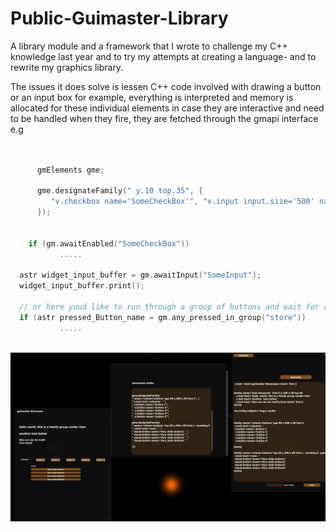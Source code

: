 # Public-Guimaster-Library
A library module and a framework that I wrote to challenge my C++ knowledge last year and to try my attempts at creating a language-
and to rewrite my graphics library.     


The issues it does solve is lessen C++ code involved with drawing a button or an input box for example, 
everything is interpreted and memory is allocated for these individual elements in case they are interactive and need to be handled when they fire,
they are fetched through the gmapi interface e.g

```cpp

 
      gmElements gme;

      gme.designateFamily(" y.10 top.35", {
         "v.checkbox name='SomeCheckBox'", "v.input input.size='500' name='SomeInput'" 
      });
 

    if (gm.awaitEnabled("SomeCheckBox"))
           .....

  astr widget_input_buffer = gm.awaitInput("SomeInput");
  widget_input_buffer.print();

  // or here youd like to run through a group of buttons and wait for anyone to be interacted with ( requires visuals to be registered with a group )
  if (astr pressed_Button_name = gm.any_pressed_in_group("store"))  
           .....     
   
```                                   
                                        
                                        
                                        
                                        
                                        
                  
                                                                   
> 

![screenshot](lang.png)   

